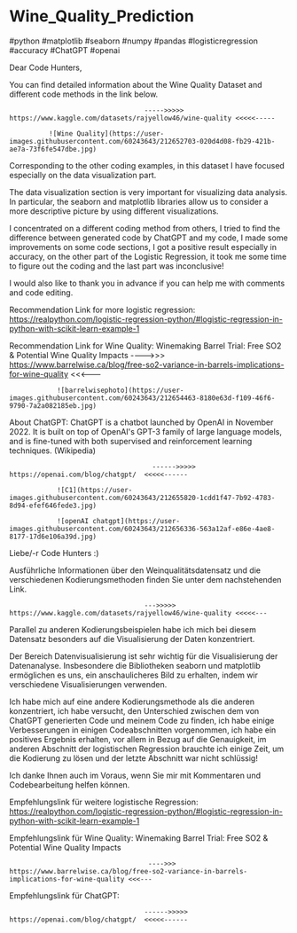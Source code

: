 # Wine_Quality_Prediction
#python #matplotlib #seaborn #numpy #pandas #logisticregression #accuracy #ChatGPT #openai

Dear Code Hunters,

You can find detailed information about the Wine Quality Dataset and different code methods in the link below.

                                      ----->>>>> https://www.kaggle.com/datasets/rajyellow46/wine-quality <<<<<-----
              
              ![Wine Quality](https://user-images.githubusercontent.com/60243643/212652703-020d4d08-fb29-421b-ae7a-73f6fe547dbe.jpg)


Corresponding to the other coding examples, in this dataset I have focused especially on the data visualization part. 

The data visualization section is very important for visualizing data analysis. In particular, the seaborn and matplotlib libraries allow us to consider a more descriptive picture by using different visualizations.

I concentrated on a different coding method from others, I tried to find the difference between generated code by ChatGPT and my code, I made some improvements on some code sections, I got a positive result especially in accuracy, on the other part of the Logistic Regression, it took me some time to figure out the coding and the last part was inconclusive! 

I would also like to thank you in advance if you can help me with comments and code editing.

Recommendation Link for more logistic regression: https://realpython.com/logistic-regression-python/#logistic-regression-in-python-with-scikit-learn-example-1

Recommendation Link for Wine Quality: Winemaking Barrel Trial: Free SO2 & Potential Wine Quality Impacts
                ---->>> https://www.barrelwise.ca/blog/free-so2-variance-in-barrels-implications-for-wine-quality <<<---
                
                ![barrelwisephoto](https://user-images.githubusercontent.com/60243643/212654463-8180e63d-f109-46f6-9790-7a2a082185eb.jpg)

About ChatGPT: ChatGPT is a chatbot launched by OpenAI in November 2022. It is built on top of OpenAI's GPT-3 family of large language models, 
and is fine-tuned with both supervised and reinforcement learning techniques. (Wikipedia)

                                        ------>>>>>  https://openai.com/blog/chatgpt/  <<<<<------

                ![C1](https://user-images.githubusercontent.com/60243643/212655820-1cdd1f47-7b92-4783-8d94-efef646fede3.jpg)
                
                ![openAI chatgpt](https://user-images.githubusercontent.com/60243643/212656336-563a12af-e86e-4ae8-8177-17d6e106a39d.jpg)

                

Liebe/-r Code Hunters :)

Ausführliche Informationen über den Weinqualitätsdatensatz und die verschiedenen Kodierungsmethoden finden Sie unter dem nachstehenden Link.

                                      --->>>>> https://www.kaggle.com/datasets/rajyellow46/wine-quality <<<<<---
                
Parallel zu anderen Kodierungsbeispielen habe ich mich bei diesem Datensatz besonders auf die Visualisierung der Daten konzentriert. 

Der Bereich Datenvisualisierung ist sehr wichtig für die Visualisierung der Datenanalyse. Insbesondere die Bibliotheken seaborn und matplotlib ermöglichen es uns, ein anschaulicheres Bild zu erhalten, indem wir verschiedene Visualisierungen verwenden.

Ich habe mich auf eine andere Kodierungsmethode als die anderen konzentriert, ich habe versucht, den Unterschied zwischen dem von ChatGPT generierten Code und meinem Code zu finden, ich habe einige Verbesserungen in einigen Codeabschnitten vorgenommen, ich habe ein positives Ergebnis erhalten, vor allem in Bezug auf die Genauigkeit, im anderen Abschnitt der logistischen Regression brauchte ich einige Zeit, um die Kodierung zu lösen und der letzte Abschnitt war nicht schlüssig! 

Ich danke Ihnen auch im Voraus, wenn Sie mir mit Kommentaren und Codebearbeitung helfen können.

Empfehlungslink für weitere logistische Regression:  https://realpython.com/logistic-regression-python/#logistic-regression-in-python-with-scikit-learn-example-1

Empfehlungslink für Wine Quality: Winemaking Barrel Trial: Free SO2 & Potential Wine Quality Impacts

                                       ---->>> https://www.barrelwise.ca/blog/free-so2-variance-in-barrels-implications-for-wine-quality <<<---
                
Empfehlungslink für ChatGPT: 

                                      ------>>>>>  https://openai.com/blog/chatgpt/  <<<<<------
